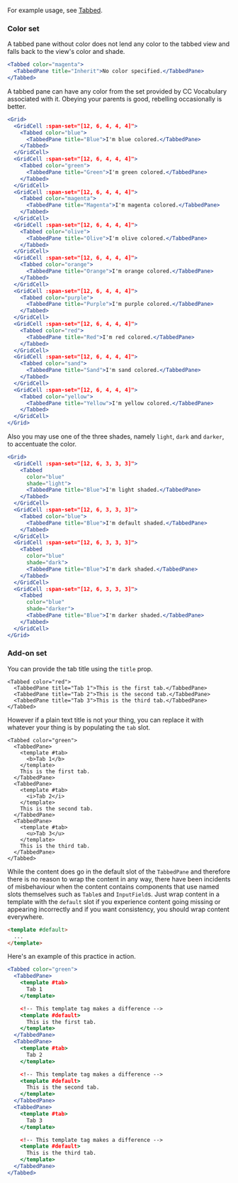 For example usage, see [Tabbed](#/Layouts/Tabbed).

### Color set

A tabbed pane without color does not lend any color to the tabbed view and falls
back to the view's color and shade.

```jsx
<Tabbed color="magenta">
  <TabbedPane title="Inherit">No color specified.</TabbedPane>
</Tabbed>
```

A tabbed pane can have any color from the set provided by CC Vocabulary
associated with it. Obeying your parents is good, rebelling occasionally is
better.

```jsx
<Grid>
  <GridCell :span-set="[12, 6, 4, 4, 4]">
    <Tabbed color="blue">
      <TabbedPane title="Blue">I'm blue colored.</TabbedPane>
    </Tabbed>
  </GridCell>
  <GridCell :span-set="[12, 6, 4, 4, 4]">
    <Tabbed color="green">
      <TabbedPane title="Green">I'm green colored.</TabbedPane>
    </Tabbed>
  </GridCell>
  <GridCell :span-set="[12, 6, 4, 4, 4]">
    <Tabbed color="magenta">
      <TabbedPane title="Magenta">I'm magenta colored.</TabbedPane>
    </Tabbed>
  </GridCell>
  <GridCell :span-set="[12, 6, 4, 4, 4]">
    <Tabbed color="olive">
      <TabbedPane title="Olive">I'm olive colored.</TabbedPane>
    </Tabbed>
  </GridCell>
  <GridCell :span-set="[12, 6, 4, 4, 4]">
    <Tabbed color="orange">
      <TabbedPane title="Orange">I'm orange colored.</TabbedPane>
    </Tabbed>
  </GridCell>
  <GridCell :span-set="[12, 6, 4, 4, 4]">
    <Tabbed color="purple">
      <TabbedPane title="Purple">I'm purple colored.</TabbedPane>
    </Tabbed>
  </GridCell>
  <GridCell :span-set="[12, 6, 4, 4, 4]">
    <Tabbed color="red">
      <TabbedPane title="Red">I'm red colored.</TabbedPane>
    </Tabbed>
  </GridCell>
  <GridCell :span-set="[12, 6, 4, 4, 4]">
    <Tabbed color="sand">
      <TabbedPane title="Sand">I'm sand colored.</TabbedPane>
    </Tabbed>
  </GridCell>
  <GridCell :span-set="[12, 6, 4, 4, 4]">
    <Tabbed color="yellow">
      <TabbedPane title="Yellow">I'm yellow colored.</TabbedPane>
    </Tabbed>
  </GridCell>
</Grid>
```

Also you may use one of the three shades, namely `light`, `dark` and `darker`, 
to accentuate the color.

```jsx
<Grid>
  <GridCell :span-set="[12, 6, 3, 3, 3]">
    <Tabbed 
      color="blue"
      shade="light">
      <TabbedPane title="Blue">I'm light shaded.</TabbedPane>
    </Tabbed>
  </GridCell>
  <GridCell :span-set="[12, 6, 3, 3, 3]">
    <Tabbed color="blue">
      <TabbedPane title="Blue">I'm default shaded.</TabbedPane>
    </Tabbed>
  </GridCell>
  <GridCell :span-set="[12, 6, 3, 3, 3]">
    <Tabbed 
      color="blue"
      shade="dark">
      <TabbedPane title="Blue">I'm dark shaded.</TabbedPane>
    </Tabbed>
  </GridCell>
  <GridCell :span-set="[12, 6, 3, 3, 3]">
    <Tabbed 
      color="blue"
      shade="darker">
      <TabbedPane title="Blue">I'm darker shaded.</TabbedPane>
    </Tabbed>
  </GridCell>
</Grid>
```

### Add-on set

You can provide the tab title using the `title` prop.

```
<Tabbed color="red">
  <TabbedPane title="Tab 1">This is the first tab.</TabbedPane>
  <TabbedPane title="Tab 2">This is the second tab.</TabbedPane>
  <TabbedPane title="Tab 3">This is the third tab.</TabbedPane>
</Tabbed>
```

However if a plain text title is not your thing, you can replace it with 
whatever your thing is by populating the `tab` slot.

```
<Tabbed color="green">
  <TabbedPane>
    <template #tab>
      <b>Tab 1</b>
    </template>
    This is the first tab.
  </TabbedPane>
  <TabbedPane>
    <template #tab>
      <i>Tab 2</i>
    </template>
    This is the second tab.
  </TabbedPane>
  <TabbedPane>
    <template #tab>
      <u>Tab 3</u>
    </template>
    This is the third tab.
  </TabbedPane>
</Tabbed>
```

While the content does go in the default slot of the `TabbedPane` and therefore
there is no reason to wrap the content in any way, there have been incidents of
misbehaviour when the content contains components that use named slots
themselves such as `Table`s and `InputField`s. Just wrap content in a template
with the `default` slot if you experience content going missing or appearing
incorrectly and if you want consistency, you should wrap content everywhere.

```html static
<template #default>
  ...
</template>
```

Here's an example of this practice in action.

```jsx
<Tabbed color="green">
  <TabbedPane>
    <template #tab>
      Tab 1
    </template>

    <!-- This template tag makes a difference -->
    <template #default>
      This is the first tab.
    </template>
  </TabbedPane>
  <TabbedPane>
    <template #tab>
      Tab 2
    </template>

    <!-- This template tag makes a difference -->
    <template #default>
      This is the second tab.
    </template>
  </TabbedPane>
  <TabbedPane>
    <template #tab>
      Tab 3
    </template>

    <!-- This template tag makes a difference -->
    <template #default>
      This is the third tab.
    </template>
  </TabbedPane>
</Tabbed>
```
